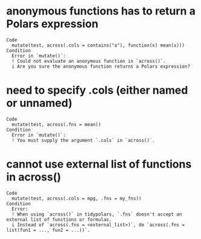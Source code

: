 # anonymous functions has to return a Polars expression

    Code
      mutate(test, across(.cols = contains("a"), function(x) mean(x)))
    Condition
      Error in `mutate()`:
      ! Could not evaluate an anonymous function in `across()`.
      i Are you sure the anonymous function returns a Polars expression?

# need to specify .cols (either named or unnamed)

    Code
      mutate(test, across(.fns = mean))
    Condition
      Error in `mutate()`:
      ! You must supply the argument `.cols` in `across()`.

# cannot use external list of functions in across()

    Code
      mutate(test, across(.cols = mpg, .fns = my_fns))
    Condition
      Error:
      ! When using `across()` in tidypolars, `.fns` doesn't accept an external list of functions or formulas.
      i Instead of `across(.fns = <external_list>)`, do `across(.fns = list(fun1 = ..., fun2 = ...))`.

